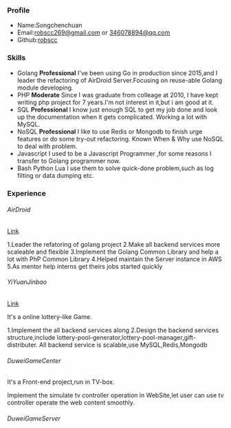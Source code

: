 ### Profile

* Name:Songchenchuan
* Email:robscc269@gmail.com or 346078894@qq.com
* Github:[robscc](http://github.com/robscc)

### Skills

- Golang **Professional** I've been using Go in production since 2015,and I leader the refactoring of AirDroid Server.Focusing on reuse-able Golang module developing.
- PHP **Moderate** Since I was graduate from colleage at 2010, I have kept writing php project for 7 years.I'm not interest in it,but i am good at it.
- SQL **Professional** I know just enough SQL to get my job done and look up the documentation when it gets complicated. Working a lot with MySQL.
- NoSQL **Professional** I like to use Redis or Mongodb to finish urge features or do some try-out refactoring. Known When & Why use NoSQL to deal with problem.
- Javascript I used to be a Javascript Programmer ,for some reasons I transfer to Golang programmer now.
- Bash Python Lua I use them to solve quick-done problem,such as log filting or data dumping etc.

### Experience

###### AirDroid

[Link](http://www.airdroid.com)

1.Leader the refatoring of golang project
2.Make all backend services more scaleable and flexible
3.Implement the Golang Common Library and help a lot with PhP Common Library
4.Helped maintain the Server instance in AWS
5.As mentor help interns get theirs jobs started quickly

###### YiYuanJinbao

[Link](http://www.yyjinbao.com)

It's a online lottery-like Game.

1.Implement the all backend services along 
2.Design the backend services structure,include lottery-pool-generator,lottery-pool-manager,gift-distributer. All backend service is scalable,use MySQL,Redis,Mongodb

###### DuweiGameCenter

It's a Front-end project,run in TV-box.

Implement the simulate tv controller operation in WebSite,let user can use tv controller operate the web content smoothly.

###### DuweiGameServer



